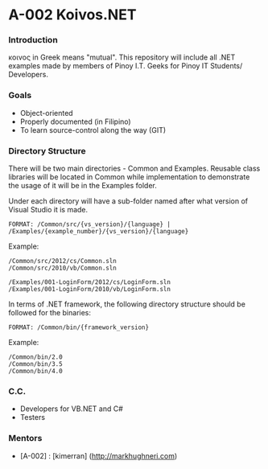 # A-002 Koivos.NET   

### Introduction

κοινος in Greek means "mutual". This repository will include all .NET examples made by members of Pinoy I.T. Geeks for Pinoy IT Students/ Developers.

### Goals

* Object-oriented
* Properly documented (in Filipino)
* To learn source-control along the way (GIT)


### Directory Structure

There will be two main directories - Common and Examples. Reusable class libraries will be located in Common
while implementation to demonstrate the usage of it will be in the Examples folder.

Under each directory will have a sub-folder named after what version of Visual Studio it is made.
```
FORMAT: /Common/src/{vs_version}/{language} | /Examples/{example_number}/{vs_version}/{language}
```

Example:
```
/Common/src/2012/cs/Common.sln
/Common/src/2010/vb/Common.sln

/Examples/001-LoginForm/2012/cs/LoginForm.sln
/Examples/001-LoginForm/2010/vb/LoginForm.sln
```

In terms of .NET framework, the following directory structure should be followed for the binaries:
```
FORMAT: /Common/bin/{framework_version}
```

Example:
```
/Common/bin/2.0
/Common/bin/3.5
/Common/bin/4.0
```

### C.C.

* Developers for VB.NET and C#
* Testers

### Mentors
* \[A-002\] : [kimerran] (http://markhughneri.com)
